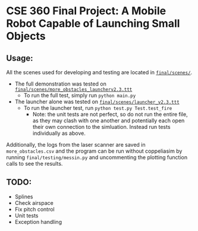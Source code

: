 # CSE 360 Final Project: A Mobile Robot Capable of Launching Small Objects

## Usage:
All the scenes used for developing and testing are located in [`final/scenes/`](https://github.com/walker-finlay/CSE360-MobileRobotics/tree/master/coppelia/final/scenes).
- The full demonstration was tested on [`final/scenes/more_obstacles_launcherv2.3.ttt`](https://github.com/walker-finlay/CSE360-MobileRobotics/blob/master/coppelia/final/scenes/more_obstacles_launcherv2.3.ttt)
  - To run the full test, simply run `python main.py`
- The launcher alone was tested on [`final/scenes/launcher_v2.3.ttt`](https://github.com/walker-finlay/CSE360-MobileRobotics/blob/master/coppelia/final/scenes/launcher_v2.3.ttt)
  - To run the launcher test, run `python test.py Test.test_fire`
    - Note: the unit tests are not perfect, so do not run the entire file, as they may clash with one another and potentially each open their own connection to the simluation. Instead run tests individually as above.

Additionally, the logs from the laser scanner are saved in `more_obstacles.csv` and the program can be run without coppeliasim by running `final/testing/messin.py` and uncommenting the plotting function calls to see the results.

## TODO:
- Splines
- Check airspace
- Fix pitch control
- Unit tests
- Exception handling
